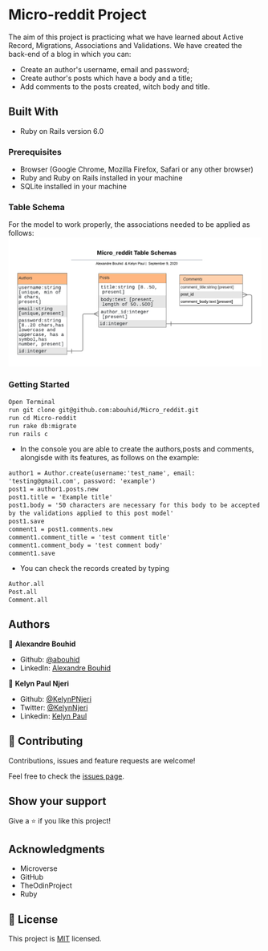 # Micro-reddit Project
  The aim of this project is practicing what we have learned about Active Record, Migrations, Associations and Validations. We have created the back-end of a blog in which you can:
* Create an author's username, email and password;
* Create author's posts which have a body and a title;
* Add comments to the posts created, witch body and title.

## Built With

- Ruby on Rails version 6.0

### Prerequisites

- Browser (Google Chrome, Mozilla Firefox, Safari or any other browser)
- Ruby and Ruby on Rails installed in your machine
- SQLite installed in your machine

### Table Schema
For the model to work properly, the associations needed to be applied as follows:
![screenshot](./Micro_reddit.png)

### Getting Started
```
Open Terminal
run git clone git@github.com:abouhid/Micro_reddit.git
run cd Micro-reddit
run rake db:migrate
run rails c
```
- In the console you are able to create the authors,posts and comments, alongisde with its features, as follows on the example:

```
author1 = Author.create(username:'test_name', email: 'testing@gmail.com', password: 'example')
post1 = author1.posts.new
post1.title = 'Example title'
post1.body = '50 characters are necessary for this body to be accepted by the validations applied to this post model'
post1.save
comment1 = post1.comments.new
comment1.comment_title = 'test comment title'
comment1.comment_body = 'test comment body'
comment1.save
```
- You can check the records created by typing

```
Author.all
Post.all
Comment.all
```

## Authors

👤 **Alexandre Bouhid**

- Github: [@abouhid](https://github.com/abouhid)
- LinkedIn: [Alexandre Bouhid](https://www.linkedin.com/in/alexandrebouhid/)

👤 **Kelyn Paul Njeri**

- Github: [@KelynPNjeri](https://github.com/KelynPNjeri)
- Twitter: [@KelynNjeri](https://twitter.com/kelyn-njeri)
- Linkedin: [Kelyn Paul](https://linkedin.com/kelyn-paul)


## 🤝 Contributing

Contributions, issues and feature requests are welcome!

Feel free to check the [issues page]().

## Show your support

Give a ⭐️ if you like this project!

## Acknowledgments

- Microverse
- GitHub
- TheOdinProject
- Ruby

## 📝 License

This project is [MIT](lic.url) licensed.